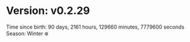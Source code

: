 # Version: v0.2.29
Time since birth: 90 days, 2161 hours, 129660 minutes, 7779600 seconds
Season: Winter ❄️
